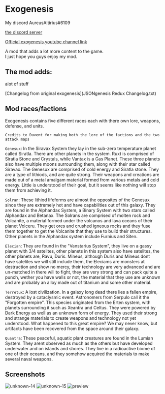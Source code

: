 # Exogenesis

My discord AureusAltirius#6109

[the discord server](https://discord.gg/RE9dNUzBVh)

[Official exogenesis youtube channel link](https://youtube.com/channel/UCkIHhwPP42TkNtdx56vbHGA)

A mod that adds a lot more content to the game.
<br>I just hope you guys enjoy my mod.

## The mod adds:

alot of stuff

[Changelog from original exogenesis](JSONgenesis Redux Changelog.txt)

## Mod races/factions

Exogenesis contains five different races each with there own lore, weapons, defense, and units.

`Credits to Đuvent for making both the lore of the factions and the two attack maps`

`Genesux`: In the Siravax System they lay in the sub-zero temperature planet called Siratla. There are other planets in the
system. Ruxt is comprised of Siratla Stone and Crystals, while Vantax is a Gas Planet. These three planets also have multiple moons surrounding them, along with their star called Siravax. The Genesux are comprised of cold energy and Siratla stone. They are a type of lithiods, and are quite strong. Their weapons and creations are made
out of a metal amalgam material formed from various metals and cold energy. Little is understood of their goal, but it seems like
nothing will stop them from achieving it.

`Solran`: These lithiod lifeforms are almost the opposites of the Genesux since they are extremely hot and have
capabilities out of this galaxy. They are found in the Alphandax System, a Binary System with two stars called Alphandax and Betanax.
The Solrans are comprised of molten rock and Volcanite, a material formed under the volcanos and lava oceans of their
planet Volceru. They get ores and crushed igneous rocks and they fuse them together to get the Volcanite that they
use to build their structures. Other planets in the Alphandax system include Furnius and Siten.

`Elecian`: They are found in the "Vanstarius System", they live on a gassy planet with 3/4 satelites, other planets in
this system also have satelites, the other planets are, Ravu, Duris. Mineus, although Duris and Mineus dont have
satelites we will still include them, the Eleciams are monsters at destruction and show no mercy, their technology are
very advanced and are un-matched in there will to fight, they are very strong and can pack quite a punch, wether you
have walls or not, the material that they use are unknown and are probably an alloy made out of titanium and some other
material.

`Terretux`: A lost civilization. In a galaxy long dead there lies a fallen empire, destroyed by a cataclysmic event.
Astronomers from Serpulo call it the "Forgotten empire". This species originated from the Erten system, with planets
surrounding it such as Xeantra and Celtus. They were powered by Dark Energy as well as an unknown form of energy. They used
their strong and strange materials to create weapons and technology not yet understood. What happened to this great
empire? We may never know, but artifacts have been recovered from the space around their galaxy.

`Quantra`: These peaceful, aquatic plant creatures are found in the Lumian System. They arent observed as much as the
others but have developed underwater and on islands and shores. They live in a radioactive biome of one of their oceans, and they
somehow acquired the materials to make several naval weapons.

## Screenshots

![unknown-14](https://user-images.githubusercontent.com/68311340/118233805-7227c080-b460-11eb-99cd-5ab35cecb273.png)
![unknown-15](https://user-images.githubusercontent.com/68311340/118233809-7358ed80-b460-11eb-8077-b3304aab2e0d.png)
![preview](preview.png)

